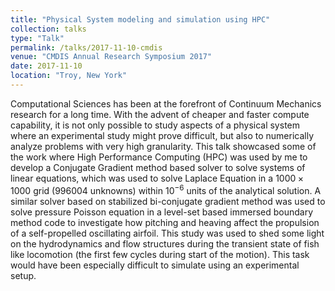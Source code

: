 ```yaml
---
title: "Physical System modeling and simulation using HPC"
collection: talks
type: "Talk"
permalink: /talks/2017-11-10-cmdis
venue: "CMDIS Annual Research Symposium 2017"
date: 2017-11-10
location: "Troy, New York"
---
```


Computational Sciences has been at the forefront of Continuum Mechanics research for a long time. With the advent of cheaper and faster compute capability, it is not only possible to study aspects of a physical system where an experimental study might prove difficult, but also to numerically analyze problems with very high granularity. This talk showcased some of the work where High Performance Computing (HPC) was used by me to develop a Conjugate Gradient method based solver to solve systems of linear equations, which was used to solve Laplace Equation in a $1000 \times 1000$ grid (996004 unknowns) within $10^{-6}$ units of the analytical solution. A similar solver based on stabilized bi-conjugate gradient method was used to solve pressure Poisson equation in a level-set based immersed boundary method code to investigate how pitching and heaving affect the propulsion of a self-propelled oscillating airfoil. This study was used to shed some light on the hydrodynamics and flow structures during the transient state of fish like locomotion (the first few cycles during start of the motion). This task would have been especially difficult to simulate using an experimental setup. 